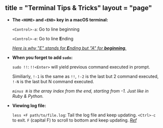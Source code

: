 title = "Terminal Tips & Tricks"
layout = "page"
---

*   **The `<HOME>` and `<END>` key in a macOS terminal:**

    `<Control>-a`: Go to line beginning

    `<Control>-e`: Go to line **E**nding

    _[Here is why "E" stands for **E**nding but "A" for **beginning**.](https://unix.stackexchange.com/questions/179671/why-is-the-shortcut-ctrl-a-jumping-to-the-start-of-a-line-in-the-terminal)_

*   **When you forget to add `sudo`:**

    `sudo !!`: `!!<Enter>` will yield previous command executed in prompt.

    Similiarly, `!-1` is the same as `!!`, `!-2` is the last but 2 command executed, `!-N` is the last but N command executed.

    _`minus N` is the array index from the end, starting from -1. Just like in Ruby & Python._

*   **Viewing log file:**

    `less +F path/to/file.log`: Tail the log file and keep updating. `<Ctrl>-c` to exit. `F` (capital F) to scroll to bottom and keep updating. _[Ref](https://linuxcommando.blogspot.ca/2007/11/log-watching-using-tail-or-less.html)_
